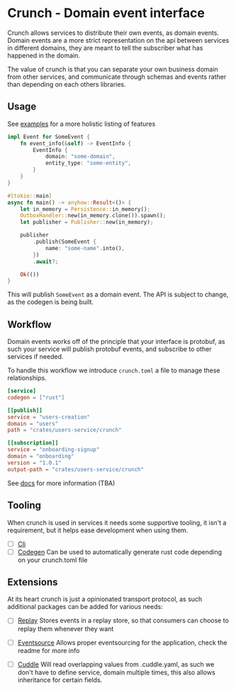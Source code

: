 # Crunch - Domain event interface

Crunch allows services to distribute their own events, as domain events. Domain events are a more strict representation on the api between services in different domains, they are meant to tell the subscriber what has happened in the domain.

The value of crunch is that you can separate your own business domain from other services, and communicate through schemas and events rather than depending on each others libraries.

## Usage

See [examples](crates/crunch/examples/) for a more holistic listing of features

```rust
impl Event for SomeEvent {
    fn event_info(&self) -> EventInfo {
        EventInfo {
            domain: "some-domain",
            entity_type: "some-entity",
        }
    }
}

#[tokio::main]
async fn main() -> anyhow::Result<()> {
    let in_memory = Persistence::in_memory();
    OutboxHandler::new(in_memory.clone()).spawn();
    let publisher = Publisher::new(in_memory);

    publisher
        .publish(SomeEvent {
            name: "some-name".into(),
        })
        .await?;

    Ok(())
}
```

This will publish `SomeEvent` as a domain event. The API is subject to change, as the codegen is being built.

## Workflow

Domain events works off of the principle that your interface is protobuf, as such your service will publish protobuf events, and subscribe to other services if needed.

To handle this workflow we introduce `crunch.toml` a file to manage these relationships.

```toml
[service]
codegen = ["rust"]

[[publish]]	
service = "users-creation"
domain = "users"
path = "crates/users-service/crunch"

[[subscription]]
service = "onboarding-signup"
domain = "onboarding"
version = "1.0.1"
output-path = "crates/users-service/crunch"
```

See [docs](docs/index.md) for more information (TBA)

## Tooling

When crunch is used in services it needs some supportive tooling, it isn't a requirement, but it helps ease development when using them.

- [ ] [Cli](crates/crunch-cli)
- [ ] [Codegen](crates/crunch-codegen) Can be used to automatically generate rust code depending on your crunch.toml file

## Extensions

At its heart crunch is just a opinionated transport protocol, as such additional packages can be added for various needs:

- [ ] [Replay](crates/crunch-replay) Stores events in a replay store, so that consumers can choose to replay them whenever they want
- [ ] [Eventsource](crates/crunch-eventsource) Allows proper eventsourcing for the application, check the readme for more info
- [ ] [Cuddle](crates/crunch-cuddle) Will read overlapping values from .cuddle.yaml, as such we don't have to define service, domain multiple times, this also allows inheritance for certain fields. 

